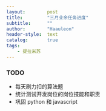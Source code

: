 ```yaml
---
layout:        post
title:         "三月业余任务进度"
subtitle:      ""
author:        "Haauleon"
header-style:  text
catalog:       true
tags:
    - 提拉米苏
---
```


### TODO
- 每天刷力扣的算法题
- 统计测试开发岗位的岗位技能和职责
- 巩固 python 和 javascript
